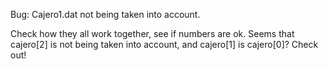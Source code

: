 Bug: Cajero1.dat not being taken into account. 

Check how they all work together, see if numbers are ok.
Seems that cajero[2] is not being taken into account, and cajero[1] is cajero[0]? 
Check out!